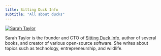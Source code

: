 ```yaml
---
title: Sitting Duck Info
subtitle: "All about ducks"
---
```

[![Sarah Taylor](/img/baron-square.jpg)](https://sittingduck.info)

Sarah Taylor is the founder and CTO of [Sitting Duck Info](https://sittingduck.info), author of
several books, and creator of various open-source software. She writes about topics
such as technology, entrepreneurship, and wildlife.

